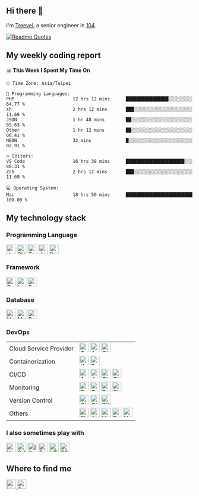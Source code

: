 ## Hi there 👋

I'm [Treevel](https://flowcv.com/resume/pe848csjrg), a senior engineer in [104](https://corp.104.com.tw/en/home/).

[![Readme Quotes](https://quotes-github-readme.vercel.app/api?quote="Focus%20on%20the%20user%2C%20identify%20real%20needs%2C%20and%20pursue%20the%20authentic%20product."&type=horizontal&theme=monokai)](https://github.com/piyushsuthar/github-readme-quotes)

## My weekly coding report

<!--START_SECTION:waka-->
📊 **This Week I Spent My Time On** 

```text
🕑︎ Time Zone: Asia/Taipei

💬 Programming Languages: 
PHP                      12 hrs 12 mins      ████████████████░░░░░░░░░   64.77 % 
sh                       2 hrs 12 mins       ███░░░░░░░░░░░░░░░░░░░░░░   11.69 % 
JSON                     1 hr 48 mins        ██░░░░░░░░░░░░░░░░░░░░░░░   09.63 % 
Other                    1 hr 12 mins        ██░░░░░░░░░░░░░░░░░░░░░░░   06.41 % 
NEON                     32 mins             █░░░░░░░░░░░░░░░░░░░░░░░░   02.91 % 

🔥 Editors: 
VS Code                  16 hrs 38 mins      ██████████████████████░░░   88.31 % 
Zsh                      2 hrs 12 mins       ███░░░░░░░░░░░░░░░░░░░░░░   11.69 % 

💻 Operating System: 
Mac                      18 hrs 50 mins      █████████████████████████   100.00 % 
```


<!--END_SECTION:waka-->

## My technology stack

### Programming Language

<div>
  <img src="https://img.shields.io/badge/Java-282C34?logo=Java"             alt="Java logo"       title="Java"       height="25" />
  <img src="https://img.shields.io/badge/PHP-282C34?logo=php"               alt="PHP logo"        title="PHP"        height="25" />
  <img src="https://img.shields.io/badge/TypeScript-282C34?logo=typescript" alt="Typescript logo" title="Typescript" height="25" />
  <img src="https://img.shields.io/badge/JavaScript-282C34?logo=javascript" alt="JavaScript logo" title="JavaScript" height="25" />
  <img src="https://img.shields.io/badge/Python-282C34?logo=python"         alt="Python logo"     title="Python"     height="25" />
</div>

### Framework

<div>
  <img src="https://img.shields.io/badge/Spring boot-282C34?logo=spring-boot" alt="Spring boot logo" title="Spring boot" height="25" />
  <img src="https://img.shields.io/badge/Laravel-282C34?logo=laravel"         alt="Laravel logo"     title="Laravel"     height="25" />
  <img src="https://img.shields.io/badge/Express-282C34?logo=express"         alt="Express logo"     title="Express"     height="25" />
</div>

### Database

<div>
  <img src="https://img.shields.io/badge/MySQL-282C34?logo=mysql&logoColor=E2E9F7" alt="MySQL logo"   title="MySQL"   height="25" />
  <img src="https://img.shields.io/badge/MongoDB-282C34?logo=mongodb"              alt="MongoDB logo" title="MongoDB" height="25" />
  <img src="https://img.shields.io/badge/Redis-282C34?logo=redis"                  alt="Redis logo"   title="Redis"   height="25" />
</div>

### DevOps

<table>
    <tr>
        <td>Cloud Service Provider</td>
        <td>
          <div>
            <img src="https://img.shields.io/badge/GCP-282C34?logo=googlecloud"         alt="GCP logo"        title="GCP"        height="25" />
            <img src="https://img.shields.io/badge/AWS-282C34?logo=amazonwebservices"   alt="AWS logo"        title="AWS"        height="25" />
            <img src="https://img.shields.io/badge/Cloudflare-282C34?logo=Cloudflare"   alt="Cloudflare logo" title="Cloudflare" height="25" />
          </div>
        </td>
    </tr>
    <tr>
        <td>Containerization</td>
        <td>
          <div>
            <img src="https://img.shields.io/badge/Kubernetes-282C34?logo=kubernetes" alt="Kubernetes logo" title="Kubernetes" height="25" />
            <img src="https://img.shields.io/badge/Docker-282C34?logo=docker"         alt="Docker logo"     title="Docker"     height="25" />
          </div>
        </td>
    </tr>
    <tr>
        <td>CI/CD</td>
        <td>
          <div>
            <img src="https://img.shields.io/badge/Argo-282C34?logo=argo"                    alt="Argo logo"           title="Argo"           height="25" />
            <img src="https://img.shields.io/badge/Jenkins-282C34?logo=jenkins"              alt="Jenkins logo"        title="Jenkins"        height="25" />
            <img src="https://img.shields.io/badge/CircleCI-282C34?logo=circleci"            alt="CircleCI logo"       title="CircleCI"       height="25" />
            <img src="https://img.shields.io/badge/GitHub_Actions-282C34?logo=githubactions" alt="GitHub Actions logo" title="GitHub Actions" height="25" />
          </div>
        </td>
    </tr>
      <tr>
        <td>Monitoring</td>
        <td>
          <div>
            <img src="https://img.shields.io/badge/Datadog-282C34?logo=datadog&logoColor=white" alt="Datadog logo"          title="Datadog"          height="25" />
            <img src="https://img.shields.io/badge/Garafana-282C34?logo=grafana"                alt="Garafana logo"         title="Garafana"         height="25" />
            <img src="https://img.shields.io/badge/Prometheus-282C34?logo=prometheus"           alt="Prometheus logo"       title="Prometheus"       height="25" />
            <img src="https://img.shields.io/badge/Cloud_Monitoring-282C34?logo=googlecloud"    alt="Cloud Monitoring logo" title="Cloud Monitoring" height="25" />
          </div>
        </td>
    </tr>
      <tr>
        <td>Version Control</td>
        <td>
          <div>
            <img src="https://img.shields.io/badge/Git-282C34?logo=git"             alt="Git logo"       title="Git"       height="25" />
            <img src="https://img.shields.io/badge/GitHub-282C34?logo=github"       alt="GitHub logo"    title="GitHub"    height="25" />
            <img src="https://img.shields.io/badge/Bitbucket-282C34?logo=bitbucket" alt="Bitbucket logo" title="Bitbucket" height="25" />
          </div>
        </td>
    </tr>
      <tr>
        <td>Others</td>
        <td>
          <div>
            <img src="https://img.shields.io/badge/Elastic Stack-282C34?logo=elasticstack" alt="Elastic stack logo" title="Elastic Stack" height="25" />
            <img src="https://img.shields.io/badge/Ansible-282C34?logo=ansible"            alt="Ansible logo"       title="Ansible"       height="25" />
            <img src="https://img.shields.io/badge/Vault-282C34?logo=vault"                alt="Vault logo"         title="Vault"         height="25" />
            <img src="https://img.shields.io/badge/RabbitMQ-282C34?logo=rabbitmq"          alt="RabbitMQ logo"      title="RabbitMQ"      height="25" />
            <img src="https://img.shields.io/badge/Nginx-282C34?logo=nginx"                alt="Nginx logo"         title="Nginx"         height="25" />
          </div>
        </td>
    </tr>
</table>

### I also sometimes play with

<div>
  <img src="https://img.shields.io/badge/Vue.js-282C34?logo=vuedotjs"     alt="Vue.js logo"    title="Vue.js"    height="25" />
  <img src="https://img.shields.io/badge/Selenium-282C34?logo=selenium"   alt="Selenium logo"  title="Selenium"  height="25" />
  <img src="https://img.shields.io/badge/jQuery-282C34?logo=jquery"       alt="jQuery logo"    title="jQuery"    height="25" />
  <img src="https://img.shields.io/badge/Bootstrap-282C34?logo=bootstrap" alt="Bootstrap logo" title="Bootstrap" height="25" />
  <img src="https://img.shields.io/badge/HTML-282C34?logo=html5"          alt="HTML logo"      title="HTML"      height="25" />
  <img src="https://img.shields.io/badge/CSS-282C34?logo=css3"            alt="CSS logo"       title="CSS"       height="25" />
</div>

## Where to find me

<div>
  <a href="https://www.linkedin.com/in/treevel">
    <img src="https://img.shields.io/badge/Linkedin-282C34?logo=linkedin" alt="Linkedin logo" title="Linkedin" height="25" />
  </a>
  <a href="mailto:treevel.github@gmail.com">
    <img src="https://img.shields.io/badge/Gmail-282C34?logo=gmail" alt="Gmail logo" title="Gmail" height="25" />
  </a>
</div>
